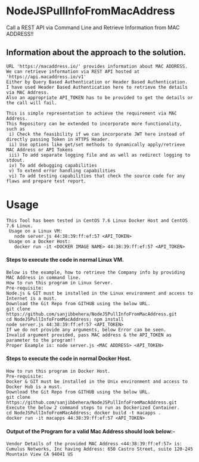 # NodeJSPullInfoFromMacAddress
Call a REST API via Command Line and Retrieve Information from MAC ADDRESS!!

## Information about the approach to the solution.
    URL 'https://macaddress.io/' provides information about MAC ADDRESS.  
    We can retrieve information via REST API hosted at 'https://api.macaddress.io/v1'  
    Either by Query Based Authentication or Header Based Authentication.  
    I have used Header Based Authentication here to retrieve the details via MAC Address.  
    Also an appropriate API_TOKEN has to be provided to get the details or the call will fail.
    
    This is simple representation to achieve the requirement via MAC Address.  
    This Repository can be extended to incorporate more functionality, such as  
     i) Check the feasibility if we can incorporate JWT here instead of directly passing Token in HTTPS Header.
     ii) Use options like get/set methods to dynamically apply/retrieve MAC Address or API Tokens   
     iii) To add separate logging file and as well as redirect logging to stdout.  
     iv) To add debugging capabilities  
     v) To extend error handling capabilities  
     vi) To add testing capabilities that check the source code for any flaws and prepare test report. 
     
Usage
============================
    This Tool has been tested in CentOS 7.6 Linux Docker Host and CentOS 7.6 Linux.
     Usage on a Linux VM:
       node server.js 44:38:39:ff:ef:57 <API_TOKEN>
     Usage on a Docker Host:
       docker run -it <DOCKER IMAGE NAME> 44:38:39:ff:ef:57 <API_TOKEN>
       


#### Steps to execute the code in normal Linux VM.
    Below is the example, how to retrieve the Company info by providing MAC Address in command line. 
    How to run this program in Linux Server.  
    Pre-requisite:  
    Node.js & GIT must be installed in the Linux environment and access to Internet is a must.  
    Download the Git Repo from GITHUB using the below URL.  
    git clone https://github.com/sanjibbehera/NodeJSPullInfoFromMacAddress.git   
    cd NodeJSPullInfoFromMacAddress; npm install  
    node server.js 44:38:39:ff:ef:57 <API_TOKEN>  
    If we do not provide any arguments, below Error can be seen.   
    Invalid argument provided, pass MAC address & the API_TOKEN as parameter to the program!!   
    Proper Example is: node server.js <MAC ADDRESS> <API_TOKEN> 
    

#### Steps to execute the code in normal Docker Host.
    How to run this program in Docker Host.  
    Pre-requisite:  
    Docker & GIT must be installed in the Unix environment and access to Docker Hub is a must.  
    Download the Git Repo from GITHUB using the below URL.  
    git clone https://github.com/sanjibbehera/NodeJSPullInfoFromMacAddress.git  
    Execute the below 2 command steps to run as Dockerized Container.  
    cd NodeJSPullInfoFromMacAddress; docker build -t macapps .  
    docker run -it macapps 44:38:39:ff:ef:57 <API_TOKEN>

#### Output of the Program for a valid Mac Address should look below:-   
    Vendor Details of the provided MAC Address <44:38:39:ff:ef:57> is: Cumulus Networks, Inc having Address: 650 Castro Street, suite 120-245 Mountain View CA 94041 US
